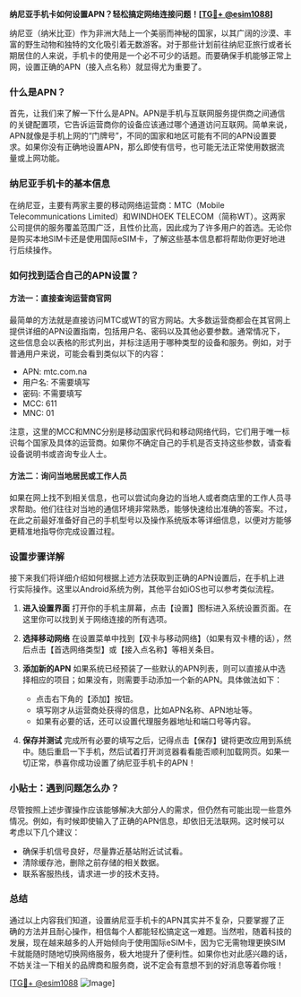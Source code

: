 **纳尼亚手机卡如何设置APN？轻松搞定网络连接问题！[[TG💪+ @esim1088](https://t.me/s/esim1088)]**

纳尼亚（纳米比亚）作为非洲大陆上一个美丽而神秘的国家，以其广阔的沙漠、丰富的野生动物和独特的文化吸引着无数游客。对于那些计划前往纳尼亚旅行或者长期居住的人来说，手机卡的使用是一个必不可少的话题。而要确保手机能够正常上网，设置正确的APN（接入点名称）就显得尤为重要了。

### 什么是APN？

首先，让我们来了解一下什么是APN。APN是手机与互联网服务提供商之间通信的关键配置项，它告诉运营商你的设备应该通过哪个通道访问互联网。简单来说，APN就像是手机上网的“门牌号”，不同的国家和地区可能有不同的APN设置要求。如果你没有正确地设置APN，那么即使有信号，也可能无法正常使用数据流量或上网功能。

### 纳尼亚手机卡的基本信息

在纳尼亚，主要有两家主要的移动网络运营商：MTC（Mobile Telecommunications Limited）和WINDHOEK TELECOM（简称WT）。这两家公司提供的服务覆盖范围广泛，且性价比高，因此成为了许多用户的首选。无论你是购买本地SIM卡还是使用国际eSIM卡，了解这些基本信息都将帮助你更好地进行后续操作。

### 如何找到适合自己的APN设置？

#### 方法一：直接查询运营商官网

最简单的方法就是直接访问MTC或WT的官方网站。大多数运营商都会在其官网上提供详细的APN设置指南，包括用户名、密码以及其他必要参数。通常情况下，这些信息会以表格的形式列出，并标注适用于哪种类型的设备和服务。例如，对于普通用户来说，可能会看到类似以下的内容：

- APN: mtc.com.na
- 用户名: 不需要填写
- 密码: 不需要填写
- MCC: 611
- MNC: 01

注意，这里的MCC和MNC分别是移动国家代码和移动网络代码，它们用于唯一标识每个国家及具体的运营商。如果你不确定自己的手机是否支持这些参数，请查看设备说明书或咨询专业人士。

#### 方法二：询问当地居民或工作人员

如果在网上找不到相关信息，也可以尝试向身边的当地人或者商店里的工作人员寻求帮助。他们往往对当地的通信环境非常熟悉，能够快速给出准确的答案。不过，在此之前最好准备好自己的手机型号以及操作系统版本等详细信息，以便对方能够更精准地指导你完成设置过程。

### 设置步骤详解

接下来我们将详细介绍如何根据上述方法获取到正确的APN设置后，在手机上进行实际操作。这里以Android系统为例，其他平台如iOS也可以参考类似流程。

1. **进入设置界面**
   打开你的手机主屏幕，点击【设置】图标进入系统设置页面。在这里你可以找到关于网络连接的所有选项。

2. **选择移动网络**
   在设置菜单中找到【双卡与移动网络】（如果有双卡槽的话），然后点击【首选网络类型】或【接入点名称】等相关条目。

3. **添加新的APN**
   如果系统已经预装了一些默认的APN列表，则可以直接从中选择相应的项目；如果没有，则需要手动添加一个新的APN。具体做法如下：
   - 点击右下角的【添加】按钮。
   - 填写刚才从运营商处获得的信息，比如APN名称、APN地址等。
   - 如果有必要的话，还可以设置代理服务器地址和端口号等内容。

4. **保存并测试**
   完成所有必要的填写之后，记得点击【保存】键将更改应用到系统中。随后重启一下手机，然后试着打开浏览器看看能否顺利加载网页。如果一切正常，恭喜你成功设置了纳尼亚手机卡的APN！

### 小贴士：遇到问题怎么办？

尽管按照上述步骤操作应该能够解决大部分人的需求，但仍然有可能出现一些意外情况。例如，有时候即使输入了正确的APN信息，却依旧无法联网。这时候可以考虑以下几个建议：
- 确保手机信号良好，尽量靠近基站附近试试看。
- 清除缓存池，删除之前存储的相关数据。
- 联系客服热线，请求进一步的技术支持。

### 总结

通过以上内容我们知道，设置纳尼亚手机卡的APN其实并不复杂，只要掌握了正确的方法并且耐心操作，相信每个人都能轻松搞定这一难题。当然啦，随着科技的发展，现在越来越多的人开始倾向于使用国际eSIM卡，因为它无需物理更换SIM卡就能随时随地切换网络服务，极大地提升了便利性。如果你也对此感兴趣的话，不妨关注一下相关的品牌商和服务商，说不定会有意想不到的好消息等着你哦！

[[TG💪+ @esim1088](https://t.me/s/esim1088) ![Image](https://i.postimg.cc/4NQfJmqS/Snipaste-2025-05-13-00-14-12.png)]